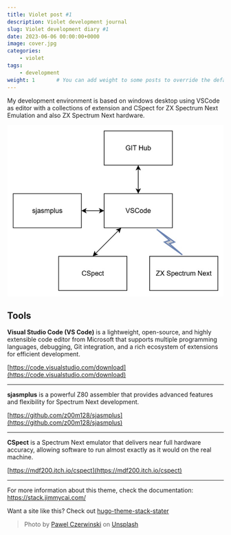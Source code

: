 ```yaml
---
title: Violet post #1
description: Violet development journal
slug: Violet development diary #1
date: 2023-06-06 00:00:00+0000
image: cover.jpg
categories:
    - violet
tags:
    - development
weight: 1       # You can add weight to some posts to override the default sorting (date descending)
---
```


My development environment is based on windows desktop using VSCode as editor with a collections of extension and CSpect for ZX Spectrum Next Emulation and also ZX Spectrum Next hardware.

![Diagram](diagram.jpg)

## Tools ##
**Visual Studio Code (VS Code)** is a lightweight, open-source, and highly extensible code editor from Microsoft that supports multiple programming languages, debugging, Git integration, and a rich ecosystem of extensions for efficient development.

 [https://code.visualstudio.com/download](https://code.visualstudio.com/download)

 ---
 
 **sjasmplus** is a powerful Z80 assembler that provides advanced features and flexibility for Spectrum Next development.

[https://github.com/z00m128/sjasmplus](https://github.com/z00m128/sjasmplus)

---

**CSpect** is a Spectrum Next emulator that delivers near full hardware accuracy, allowing software to run almost exactly as it would on the real machine.

[https://mdf200.itch.io/cspect](https://mdf200.itch.io/cspect)

---


For more information about this theme, check the documentation: https://stack.jimmycai.com/

Want a site like this? Check out [hugo-theme-stack-stater](https://github.com/CaiJimmy/hugo-theme-stack-starter)

> Photo by [Pawel Czerwinski](https://unsplash.com/@pawel_czerwinski) on [Unsplash](https://unsplash.com/)